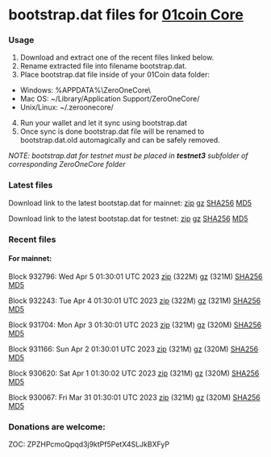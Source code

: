 # bootstrap.dat files for [01coin Core](https://01coin.io)

### Usage

1. Download and extract one of the recent files linked below.
2. Rename extracted file into filename bootstrap.dat.
3. Place bootstrap.dat file inside of your 01Coin data folder:
 - Windows: %APPDATA%\ZeroOneCore\
 - Mac OS: ~/Library/Application Support/ZeroOneCore/
 - Unix/Linux: ~/.zeroonecore/
4. Run your wallet and let it sync using bootstrap.dat
5. Once sync is done bootstrap.dat file will be renamed to bootstrap.dat.old automagically and can be safely removed.

_NOTE: bootstrap.dat for testnet must be placed in **testnet3** subfolder of corresponding ZeroOneCore folder_

### Latest files
Download link to the latest bootstap.dat for mainnet: [zip](https://files.01coin.io/mainnet/bootstrap.dat.zip) [gz](https://files.01coin.io/mainnet/bootstrap.dat.tar.gz) [SHA256](https://files.01coin.io/mainnet/sha256.txt) [MD5](https://files.01coin.io/mainnet/md5.txt)

Download link to the latest bootstap.dat for testnet: [zip](https://files.01coin.io/testnet/bootstrap.dat.zip) [gz](https://files.01coin.io/testnet/bootstrap.dat.tar.gz) [SHA256](https://files.01coin.io/testnet/sha256.txt) [MD5](https://files.01coin.io/testnet/md5.txt)

### Recent files

#### For mainnet:

Block 932796: Wed Apr  5 01:30:01 UTC 2023 [zip](https://files.01coin.io/mainnet/2023-04-05/bootstrap.dat.zip) (322M) [gz](https://files.01coin.io/mainnet/2023-04-05/bootstrap.dat.tar.gz) (321M) [SHA256](https://files.01coin.io/mainnet/2023-04-05/sha256.txt) [MD5](https://files.01coin.io/mainnet/2023-04-05/md5.txt)

Block 932243: Tue Apr  4 01:30:01 UTC 2023 [zip](https://files.01coin.io/mainnet/2023-04-04/bootstrap.dat.zip) (322M) [gz](https://files.01coin.io/mainnet/2023-04-04/bootstrap.dat.tar.gz) (321M) [SHA256](https://files.01coin.io/mainnet/2023-04-04/sha256.txt) [MD5](https://files.01coin.io/mainnet/2023-04-04/md5.txt)

Block 931704: Mon Apr  3 01:30:01 UTC 2023 [zip](https://files.01coin.io/mainnet/2023-04-03/bootstrap.dat.zip) (321M) [gz](https://files.01coin.io/mainnet/2023-04-03/bootstrap.dat.tar.gz) (320M) [SHA256](https://files.01coin.io/mainnet/2023-04-03/sha256.txt) [MD5](https://files.01coin.io/mainnet/2023-04-03/md5.txt)

Block 931166: Sun Apr  2 01:30:01 UTC 2023 [zip](https://files.01coin.io/mainnet/2023-04-02/bootstrap.dat.zip) (321M) [gz](https://files.01coin.io/mainnet/2023-04-02/bootstrap.dat.tar.gz) (320M) [SHA256](https://files.01coin.io/mainnet/2023-04-02/sha256.txt) [MD5](https://files.01coin.io/mainnet/2023-04-02/md5.txt)

Block 930620: Sat Apr  1 01:30:02 UTC 2023 [zip](https://files.01coin.io/mainnet/2023-04-01/bootstrap.dat.zip) (321M) [gz](https://files.01coin.io/mainnet/2023-04-01/bootstrap.dat.tar.gz) (320M) [SHA256](https://files.01coin.io/mainnet/2023-04-01/sha256.txt) [MD5](https://files.01coin.io/mainnet/2023-04-01/md5.txt)

Block 930067: Fri Mar 31 01:30:01 UTC 2023 [zip](https://files.01coin.io/mainnet/2023-03-31/bootstrap.dat.zip) (321M) [gz](https://files.01coin.io/mainnet/2023-03-31/bootstrap.dat.tar.gz) (320M) [SHA256](https://files.01coin.io/mainnet/2023-03-31/sha256.txt) [MD5](https://files.01coin.io/mainnet/2023-03-31/md5.txt)


### Donations are welcome:

ZOC: ZPZHPcmoQpqd3j9ktPf5PetX4SLJkBXFyP
